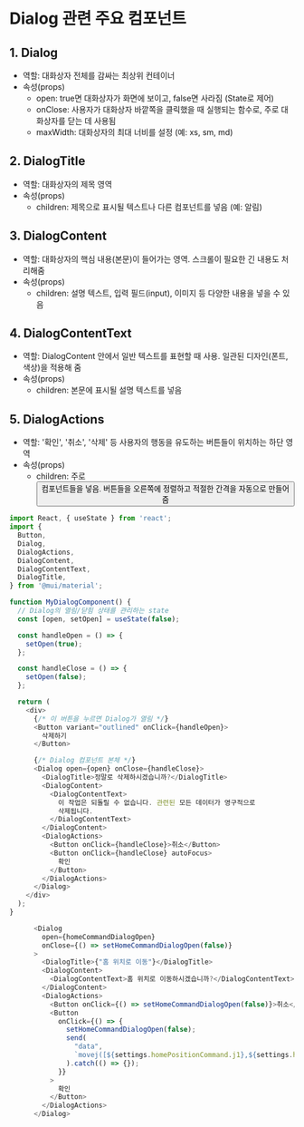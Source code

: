 # Dialog 관련 주요 컴포넌트

## 1. Dialog
- 역할: 대화상자 전체를 감싸는 최상위 컨테이너
- 속성(props)
  - open: true면 대화상자가 화면에 보이고, false면 사라짐 (State로 제어)
  - onClose: 사용자가 대화상자 바깥쪽을 클릭했을 때 실행되는 함수로, 주로 대화상자를 닫는 데 사용됨
  - maxWidth: 대화상자의 최대 너비를 설정 (예: xs, sm, md)

## 2. DialogTitle
- 역할: 대화상자의 제목 영역
- 속성(props)
  - children:  제목으로 표시될 텍스트나 다른 컴포넌트를 넣음 (예: <DialogTitle>알림</DialogTitle>)
    
## 3. DialogContent
- 역할: 대화상자의 핵심 내용(본문)이 들어가는 영역. 스크롤이 필요한 긴 내용도 처리해줌
- 속성(props)
    - children:  설명 텍스트, 입력 필드(input), 이미지 등 다양한 내용을 넣을 수 있음
      
## 4. DialogContentText
- 역할: DialogContent 안에서 일반 텍스트를 표현할 때 사용. 일관된 디자인(폰트, 색상)을 적용해 줌
- 속성(props)
    - children: 본문에 표시될 설명 텍스트를 넣음
      
## 5. DialogActions
- 역할: '확인', '취소', '삭제' 등 사용자의 행동을 유도하는 버튼들이 위치하는 하단 영역
- 속성(props)
    - children: 주로 <Button> 컴포넌트들을 넣음. 버튼들을 오른쪽에 정렬하고 적절한 간격을 자동으로 만들어 줌

``` javascript
import React, { useState } from 'react';
import {
  Button,
  Dialog,
  DialogActions,
  DialogContent,
  DialogContentText,
  DialogTitle,
} from '@mui/material';

function MyDialogComponent() {
  // Dialog의 열림/닫힘 상태를 관리하는 state
  const [open, setOpen] = useState(false);

  const handleOpen = () => {
    setOpen(true);
  };

  const handleClose = () => {
    setOpen(false);
  };

  return (
    <div>
      {/* 이 버튼을 누르면 Dialog가 열림 */}
      <Button variant="outlined" onClick={handleOpen}>
        삭제하기
      </Button>

      {/* Dialog 컴포넌트 본체 */}
      <Dialog open={open} onClose={handleClose}>
        <DialogTitle>정말로 삭제하시겠습니까?</DialogTitle>
        <DialogContent>
          <DialogContentText>
            이 작업은 되돌릴 수 없습니다. 관련된 모든 데이터가 영구적으로
            삭제됩니다.
          </DialogContentText>
        </DialogContent>
        <DialogActions>
          <Button onClick={handleClose}>취소</Button>
          <Button onClick={handleClose} autoFocus>
            확인
          </Button>
        </DialogActions>
      </Dialog>
    </div>
  );
}

```
``` javascript
      <Dialog
        open={homeCommandDialogOpen}
        onClose={() => setHomeCommandDialogOpen(false)}
      >
        <DialogTitle>{"홈 위치로 이동"}</DialogTitle>
        <DialogContent>
          <DialogContentText>홈 위치로 이동하시겠습니까?</DialogContentText>
        </DialogContent>
        <DialogActions>
          <Button onClick={() => setHomeCommandDialogOpen(false)}>취소</Button>
          <Button
            onClick={() => {
              setHomeCommandDialogOpen(false);
              send(
                "data",
                `movej([${settings.homePositionCommand.j1},${settings.homePositionCommand.j2},${settings.homePositionCommand.j3},${settings.homePositionCommand.j4},${settings.homePositionCommand.j5},${settings.homePositionCommand.j6}],a=${settings.homePositionCommand.a},v=${settings.homePositionCommand.v},t=0,r=0)\n`
              ).catch(() => {});
            }}
          >
            확인
          </Button>
        </DialogActions>
      </Dialog>
```




